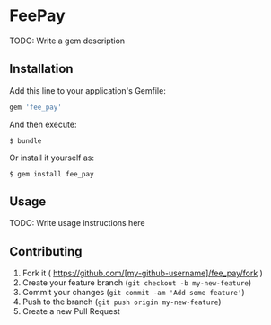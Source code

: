# FeePay

TODO: Write a gem description

## Installation

Add this line to your application's Gemfile:

```ruby
gem 'fee_pay'
```

And then execute:

    $ bundle

Or install it yourself as:

    $ gem install fee_pay

## Usage

TODO: Write usage instructions here

## Contributing

1. Fork it ( https://github.com/[my-github-username]/fee_pay/fork )
2. Create your feature branch (`git checkout -b my-new-feature`)
3. Commit your changes (`git commit -am 'Add some feature'`)
4. Push to the branch (`git push origin my-new-feature`)
5. Create a new Pull Request
